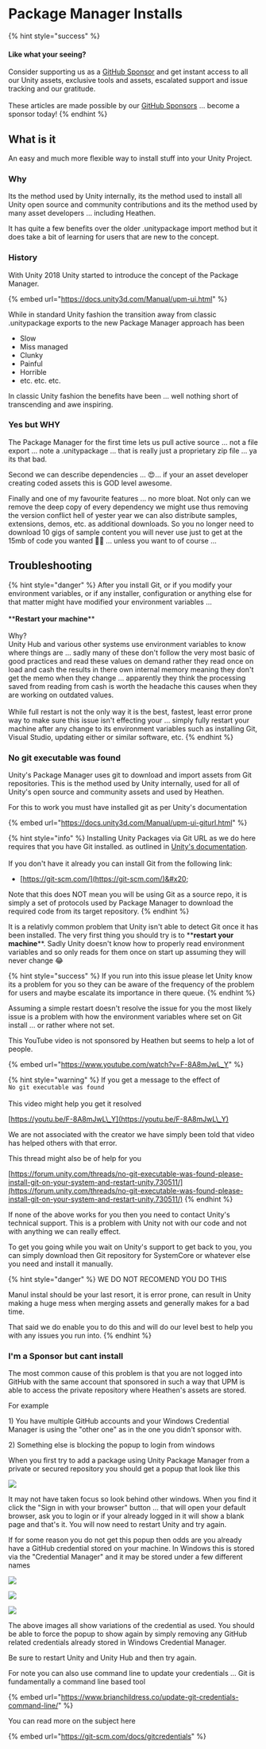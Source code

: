 # Package Manager Installs

{% hint style="success" %}
#### Like what your seeing?

Consider supporting us as a [GitHub Sponsor](../become-a-sponsor.md) and get instant access to all our Unity assets, exclusive tools and assets, escalated support and issue tracking and our gratitude.\
\
These articles are made possible by our [GitHub Sponsors](https://github.com/sponsors/heathen-engineering) ... become a sponsor today!
{% endhint %}

## What is it

An easy and much more flexible way to install stuff into your Unity Project.

### Why

Its the method used by Unity internally, its the method used to install all Unity open source and community contributions and its the method used by many asset developers … including Heathen.

It has quite a few benefits over the older .unitypackage import method but it does take a bit of learning for users that are new to the concept.

### History

With Unity 2018 Unity started to introduce the concept of the Package Manager.

{% embed url="https://docs.unity3d.com/Manual/upm-ui.html" %}

While in standard Unity fashion the transition away from classic .unitypackage exports to the new Package Manager approach has been

* Slow
* Miss managed
* Clunky
* Painful
* Horrible
* etc. etc. etc.

In classic Unity fashion the benefits have been ... well nothing short of transcending and awe inspiring.

### Yes but WHY

The Package Manager for the first time lets us pull active source ... not a file export ... note a .unitypackage ... that is really just a proprietary zip file ... ya its that bad.

Second we can describe dependencies ... 😍... if your an asset developer creating coded assets this is GOD level awesome.

Finally and one of my favourite features ... no more bloat. Not only can we remove the deep copy of every dependency we might use thus removing the version conflict hell of yester year we can also distribute samples, extensions, demos, etc. as additional downloads. So you no longer need to download 10 gigs of sample content you will never use just to get at the 15mb of code you wanted 🤩💖 ... unless you want to of course ...&#x20;

## Troubleshooting

{% hint style="danger" %}
After you install Git, or if you modify your environment variables, or if any installer, configuration or anything else for that matter might have modified your environment variables … \
\
\*\***Restart your machine**\*\*\
\
Why?\
Unity Hub and various other systems use environment variables to know where things are … sadly many of these don't follow the very most basic of good practices and read these values on demand rather they read once on load and cash the results in there own internal memory meaning they don't get the memo when they change … apparently they think the processing saved from reading from cash is worth the headache this causes when they are working on outdated values.\
\
While full restart is not the only way it is the best, fastest, least error prone way to make sure this issue isn't effecting your … simply fully restart your machine after any change to its environment variables such as installing Git, Visual Studio, updating either or similar software, etc.
{% endhint %}

### No git executable was found

Unity's Package Manager uses git to download and import assets from Git repositories. This is the method used by Unity internally, used for all of Unity's open source and community assets and used by Heathen.

For this to work you must have installed git as per Unity's documentation

{% embed url="https://docs.unity3d.com/Manual/upm-ui-giturl.html" %}

{% hint style="info" %}
Installing Unity Packages via Git URL as we do here requires that you have Git installed. as outlined in [Unity's documentation](https://docs.unity3d.com/Manual/upm-ui-giturl.html).\
\
If you don't have it already you can install Git from the following link:

* [https://git-scm.com/](https://git-scm.com/)&#x20;

Note that this does NOT mean you will be using Git as a source repo, it is simply a set of protocols used by Package Manager to download the required code from its target repository.
{% endhint %}

It is a relativly common problem that Unity isn't able to detect Git once it has been installed. The very first thing you should try is to \*\***restart your machine**\*\*. Sadly Unity doesn't know how to properly read environment variables and so only reads for them once on start up assuming they will never change :joy:

{% hint style="success" %}
If you run into this issue please let Unity know its a problem for you so they can be aware of the frequency of the problem for users and maybe escalate its importance in there queue.
{% endhint %}

Assuming a simple restart doesn't resolve the issue for you the most likely issue is a problem with how the environment variables where set on Git install … or rather where not set.

This YouTube video is not sponsored by Heathen but seems to help a lot of people.

{% embed url="https://www.youtube.com/watch?v=F-8A8mJwL_Y" %}

{% hint style="warning" %}
If you get a message to the effect of \
`No git executable was found`\
\
This video might help you get it resolved

[https://youtu.be/F-8A8mJwL\_Y](https://youtu.be/F-8A8mJwL\_Y)



We are not associated with the creator we have simply been told that video has helped others with that error.



This thread might also be of help for you

[https://forum.unity.com/threads/no-git-executable-was-found-please-install-git-on-your-system-and-restart-unity.730511/](https://forum.unity.com/threads/no-git-executable-was-found-please-install-git-on-your-system-and-restart-unity.730511/)
{% endhint %}

If none of the above works for you then you need to contact Unity's technical support. This is a problem with Unity not with our code and not with anything we can really effect.



To get you going while you wait on Unity's support to get back to you, you can simply download then Git repository for SystemCore or whatever else you need and install it manually.

{% hint style="danger" %}
WE DO NOT RECOMEND YOU DO THIS



Manul instal should be your last resort, it is error prone, can result in Unity making a huge mess when merging assets and generally makes for a bad time.



That said we do enable you to do this and will do our level best to help you with any issues you run into.
{% endhint %}

### I'm a Sponsor but cant install

The most common cause of this problem is that you are not logged into GitHub with the same account that sponsored in such a way that UPM is able to access the private repository where Heathen's assets are stored.

For example

1\) You have multiple GitHub accounts and your Windows Credential Manager is using the "other one" as in the one you didn't sponsor with.

2\) Something else is blocking the popup to login from windows

When you first try to add a package using Unity Package Manager from a private or secured repository you should get a popup that look like this

![](<../../../.gitbook/assets/image (5).png>)

It may not have taken focus so look behind other windows. When you find it click the "Sign in with your browser" button ... that will open your default browser, ask you to login or if your already logged in it will show a blank page and that's it. You will now need to restart Unity and try again.

If for some reason you do not get this popup then odds are you already have a GitHub credential stored on your machine. In Windows this is stored via the "Credential Manager" and it may be stored under a few different names

![](<../../../.gitbook/assets/image (3).png>)

![](<../../../.gitbook/assets/image (2) (2).png>)

![](<../../../.gitbook/assets/image (4).png>)

The above images all show variations of the credential as used. You should be able to force the popup to show again by simply removing any GitHub related credentials already stored in Windows Credential Manager.

Be sure to restart Unity and Unity Hub and then try again.

For note you can also use command line to update your credentials ... Git is fundamentally a command line based tool

{% embed url="https://www.brianchildress.co/update-git-credentials-command-line/" %}

You can read more on the subject here

{% embed url="https://git-scm.com/docs/gitcredentials" %}
